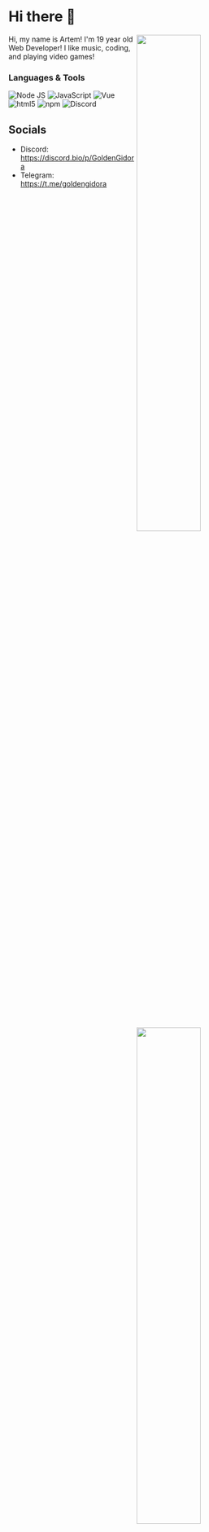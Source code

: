 # Hi there 👋
<img width="50%" align="right" src="https://github-readme-stats.vercel.app/api?username=goldengidora">
<img width="50%" align="right" src="https://github-readme-stats.vercel.app/api/top-langs/?username=goldengidora&layout=compact">
Hi, my name is Artem! I'm 19 year old Web Developer! I like music, coding, and playing video games! 

### Languages & Tools
<img alt="Node JS" src="https://img.shields.io/badge/-Node%20JS-43853d?style=flat-square&logo=Node.js&logoColor=white" /> <img alt="JavaScript" src="https://img.shields.io/badge/-JavaScript-edb200?style=flat-square&logo=javascript&logoColor=white" /> <img alt="Vue" src="https://img.shields.io/badge/-Vue-384960?style=flat-square&logo=vue.js&logoColor=white" /> <!--<img alt="Vuetify" src="https://img.shields.io/badge/-Vuetify-1696f5?style=flat-square&logo=vuetify&logoColor=white" />--> <img alt="html5" src="https://img.shields.io/badge/-HTML5-E34F26?style=flat-square&logo=html5&logoColor=white" /> <img alt="npm" src="https://img.shields.io/badge/-NPM-CB3837?style=flat-square&logo=npm&logoColor=white" /> <img alt="Discord" src="https://img.shields.io/badge/-Discord-36393F?style=flat-square&logo=discord&logoColor=white" />

## Socials

* Discord: https://discord.bio/p/GoldenGidora
* Telegram: https://t.me/goldengidora

